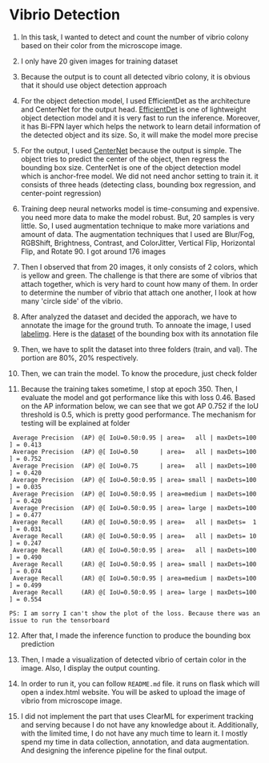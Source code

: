 # Vibrio Detection
1. In this task, I wanted to detect and count the number of vibrio colony based on their color from the microscope image. 
2. I only have 20 given images for training dataset

3. Because the output is to count all detected vibrio colony, it is obvious that it should use object detection approach

4. For the object detection model, I used EfficientDet as the architecture and CenterNet for the output head. [EfficientDet](https://github.com/zylo117/Yet-Another-EfficientDet-Pytorch) is one of lightweight object detection model and it is very fast to run the inference. Moreover, it has Bi-FPN layer which helps the network to learn detail information of the detected object and its size. So, it will make the model more precise
5. For the output, I used [CenterNet](https://github.com/xingyizhou/CenterNet) because the output is simple. The object tries to predict the center of the object, then regress the bounding box size. CenterNet is one of the object detection model which is anchor-free model. We did not need anchor setting to train it. it consists of three heads (detecting class, bounding box regression, and center-point regression)
6. Training deep neural networks model is time-consuming and expensive. you need more data to make the model robust. But, 20 samples is very little. So, I used augmentation technique to make more variations and amount of data. The augmentation techniques that I used are Blur/Fog, RGBShift, Brightness, Contrast, and ColorJitter, Vertical Flip, Horizontal Flip, and Rotate 90. I got around 176 images

7. Then I observed that from 20 images, it only consists of 2 colors, which is yellow and green. The challenge is that there are some of vibrios that attach together, which is very hard to count how many of them. In order to determine the number of vibrio that attach one another, I look at how many 'circle side' of the vibrio. 

8. After analyzed the dataset and decided the apporach, we have to annotate the image for the ground truth. To annoate the image, I used [labelimg](https://github.com/heartexlabs/labelImg). Here is the [dataset](https://drive.google.com/drive/folders/10-BFbVzVUPohieRxMBpFcri7jY8StVh-?usp=share_link) of the bounding box with its annotation file

9. Then, we have to split the dataset into three folders (train, and val). The portion are 80%, 20% respectively. 

10. Then, we can train the model. To know the procedure, just check folder

11. Because the training takes sometime, I stop at epoch 350. Then, I evaluate the model and got performance like this with loss 0.46. Based on the AP information below, we can see that we got AP 0.752 if the IoU threshold is 0.5, which is pretty good performance. The mechanism for testing will be explained at folder
```
 Average Precision  (AP) @[ IoU=0.50:0.95 | area=   all | maxDets=100 ] = 0.413
 Average Precision  (AP) @[ IoU=0.50      | area=   all | maxDets=100 ] = 0.752
 Average Precision  (AP) @[ IoU=0.75      | area=   all | maxDets=100 ] = 0.420
 Average Precision  (AP) @[ IoU=0.50:0.95 | area= small | maxDets=100 ] = 0.035
 Average Precision  (AP) @[ IoU=0.50:0.95 | area=medium | maxDets=100 ] = 0.420
 Average Precision  (AP) @[ IoU=0.50:0.95 | area= large | maxDets=100 ] = 0.477
 Average Recall     (AR) @[ IoU=0.50:0.95 | area=   all | maxDets=  1 ] = 0.031
 Average Recall     (AR) @[ IoU=0.50:0.95 | area=   all | maxDets= 10 ] = 0.247
 Average Recall     (AR) @[ IoU=0.50:0.95 | area=   all | maxDets=100 ] = 0.490
 Average Recall     (AR) @[ IoU=0.50:0.95 | area= small | maxDets=100 ] = 0.074
 Average Recall     (AR) @[ IoU=0.50:0.95 | area=medium | maxDets=100 ] = 0.499
 Average Recall     (AR) @[ IoU=0.50:0.95 | area= large | maxDets=100 ] = 0.554
 ```

`PS: I am sorry I can't show the plot of the loss. Because there was an issue to run the tensorboard`

12. After that, I made the inference function to produce the bounding box prediction

13. Then, I made a visualization of detected vibrio of certain color in the image. Also, I display the output counting. 

14. In order to run it, you can follow `README.md` file. it runs on flask which will open a index.html website. You will be asked to upload the image of vibrio from microscope image.

15. I did not implement the part that uses ClearML for experiment tracking and serving because I do not have any knowledge about it. Additionally, with the limited time, I do not have any much time to learn it. I mostly spend my time in data collection, annotation, and data augmentation. And designing the inference pipeline for the final output. 